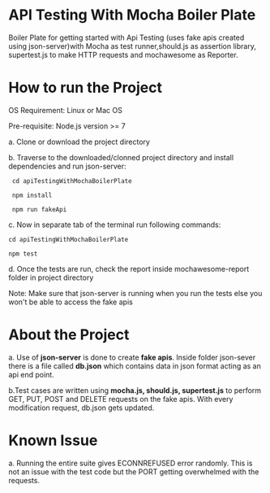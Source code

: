 # API Testing With Mocha Boiler Plate
Boiler Plate for getting started with Api Testing (uses fake apis created using json-server)with Mocha as test runner,should.js as assertion library, supertest.js to make HTTP requests and mochawesome as Reporter.
# How to run the Project
OS Requirement: Linux or Mac OS

Pre-requisite: Node.js version >= 7

a. Clone or download the project directory

b. Traverse to the downloaded/clonned project directory and install dependencies and run json-server:

  ``` shell
   cd apiTestingWithMochaBoilerPlate

   npm install

   npm run fakeApi
   ```

c. Now in separate tab of the terminal run following commands:
   ```shell
   cd apiTestingWithMochaBoilerPlate

   npm test 
   ```

d. Once the tests are run, check the report inside mochawesome-report folder in project directory

Note: Make sure that json-server is running when you run the tests else you won't be able to access the fake apis

# About the Project
a. Use of **json-server** is done to create **fake apis**. Inside folder json-sever there is a file called **db.json** which contains data in json format acting as an api end point.

b.Test cases are written using **mocha.js, should.js, supertest.js** to perform GET, PUT, POST and DELETE requests on the fake apis. With every modification request, db.json gets updated. 

# Known Issue
a. Running the entire suite gives ECONNREFUSED error randomly. This is not an issue with the test code but the PORT getting overwhelmed with the requests.

